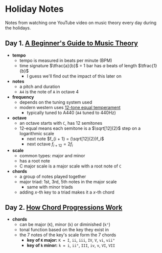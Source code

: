 # Holiday Notes

Notes from watching one YouTube video on music theory every day during the holidays.

## Day 1. [A Beginner's Guide to Music Theory](https://youtu.be/n2z02J4fJwg)

- **tempo**
  - tempo is measured in beats per minute (BPM)
  - time signature $\tfrac{a}{b}$ = 1 bar has $a$ beats of length $\tfrac{1}{b}$
    - I guess we'll find out the impact of this later on
- **notes**
  - a pitch and duration
  - `A4` is the note of `A` in octave 4
- **frequency**
  - depends on the tuning system used
  - modern western uses [12-tone equal temperament](https://en.wikipedia.org/wiki/Equal_temperament)
    - typically tuned to A440 (`A4` tuned to 440Hz)
- **octave**
  - an octave starts with `C`, has 12 semitones
  - 12-equal means each semitone is a $\sqrt[12]{2}$ step on a logarithmic scale
    - next note $f_{i + 1} = (\sqrt[12]{2})f_i$
    - next octave $f_{i + 12} = 2f_i$
- **scale**
  - common types: major and minor
  - has a root note
  - C major scale is a major scale with a root note of `C`
- **chords**
  - a group of notes played together
  - major triad: 1st, 3rd, 5th notes in the major scale
    - same with minor triads
  - adding $x$-th key to a triad makes it a $x$-th chord

## Day 2. [How Chord Progressions Work](https://youtu.be/fCNuaubi95Q)

- **chords**
  - can be major (`K`), minor (`k`) or diminished (`k°`)
  - tonal function based on the key they exist in
  - the 7 notes of the key's scale form the 7 chords
    - **key of `K` major:** `K = I`, `ii`, `iii`, `IV`, `V`, `vi`, `vii°`
    - **key of `k` minor:** `k = i`, `ii°`, `III`, `iv`, `v`, `VI`, `VII`
